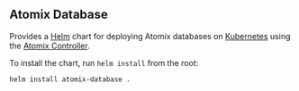 ## Atomix Database

Provides a [Helm] chart for deploying Atomix databases on [Kubernetes] using the [Atomix Controller].

To install the chart, run `helm install` from the root:

```bash
helm install atomix-database .
```

[Helm]: https://helm.sh/
[Kubernetes]: https://kubernetes.io
[Atomix Controller]: https://github.com/atomix/kubernetes-controller
